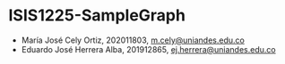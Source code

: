 # ISIS1225-SampleGraph

* María José Cely Ortiz, 202011803, m.cely@uniandes.edu.co
* Eduardo José Herrera Alba, 201912865, ej.herrera@uniandes.edu.co
